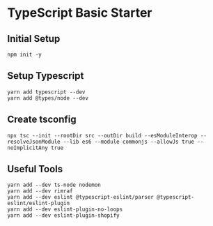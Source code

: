 # TypeScript Basic Starter
## Initial Setup
```
npm init -y
```

## Setup Typescript
```
yarn add typescript --dev
yarn add @types/node --dev
```

## Create tsconfig
```
npx tsc --init --rootDir src --outDir build --esModuleInterop --resolveJsonModule --lib es6 --module commonjs --allowJs true --noImplicitAny true
```

## Useful Tools 
```
yarn add --dev ts-node nodemon
yarn add --dev rimraf
yarn add --dev eslint @typescript-eslint/parser @typescript-eslint/eslint-plugin
yarn add --dev eslint-plugin-no-loops
yarn add --dev eslint-plugin-shopify
```